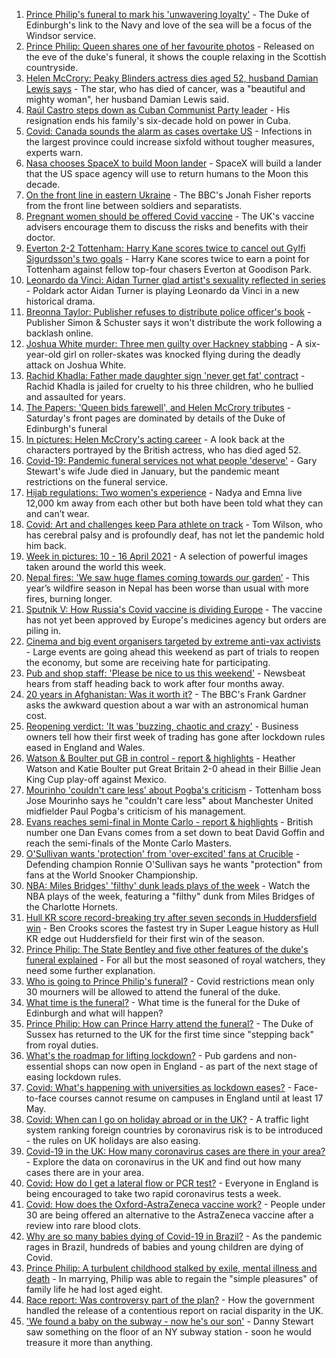 1. [Prince Philip's funeral to mark his 'unwavering loyalty'](https://www.bbc.co.uk/news/uk-56779068) - The Duke of Edinburgh's link to the Navy and love of the sea will be a focus of the Windsor service.
2. [Prince Philip: Queen shares one of her favourite photos](https://www.bbc.co.uk/news/uk-56777064) - Released on the eve of the duke's funeral, it shows the couple relaxing in the Scottish countryside.
3. [Helen McCrory: Peaky Blinders actress dies aged 52, husband Damian Lewis says](https://www.bbc.co.uk/news/entertainment-arts-56770593) - The star, who has died of cancer, was a "beautiful and mighty woman", her husband Damian Lewis said.
4. [Raúl Castro steps down as Cuban Communist Party leader](https://www.bbc.co.uk/news/world-latin-america-56780903) - His resignation ends his family's six-decade hold on power in Cuba.
5. [Covid: Canada sounds the alarm as cases overtake US](https://www.bbc.co.uk/news/world-us-canada-56779428) - Infections in the largest province could increase sixfold without tougher measures, experts warn.
6. [Nasa chooses SpaceX to build Moon lander](https://www.bbc.co.uk/news/science-environment-56781556) - SpaceX will build a lander that the US space agency will use to return humans to the Moon this decade.
7. [On the front line in eastern Ukraine](https://www.bbc.co.uk/news/world-europe-56776463) - The BBC's Jonah Fisher reports from the front line between soldiers and separatists.
8. [Pregnant women should be offered Covid vaccine](https://www.bbc.co.uk/news/health-56778146) - The UK's vaccine advisers encourage them to discuss the risks and benefits with their doctor.
9. [Everton 2-2 Tottenham: Harry Kane scores twice to cancel out Gylfi Sigurdsson's two goals](https://www.bbc.co.uk/sport/football/56684992) - Harry Kane scores twice to earn a point for Tottenham against fellow top-four chasers Everton at Goodison Park.
10. [Leonardo da Vinci: Aidan Turner glad artist's sexuality reflected in series](https://www.bbc.co.uk/news/entertainment-arts-56769845) - Poldark actor Aidan Turner is playing Leonardo da Vinci in a new historical drama.
11. [Breonna Taylor: Publisher refuses to distribute police officer's book](https://www.bbc.co.uk/news/world-us-canada-56776852) - Publisher Simon & Schuster says it won't distribute the work following a backlash online.
12. [Joshua White murder: Three men guilty over Hackney stabbing](https://www.bbc.co.uk/news/uk-england-london-56766812) - A six-year-old girl on roller-skates was knocked flying during the deadly attack on Joshua White.
13. [Rachid Khadla: Father made daughter sign 'never get fat' contract](https://www.bbc.co.uk/news/uk-england-berkshire-56773644) - Rachid Khadla is jailed for cruelty to his three children, who he bullied and assaulted for years.
14. [The Papers: 'Queen bids farewell', and Helen McCrory tributes](https://www.bbc.co.uk/news/blogs-the-papers-56781228) - Saturday's front pages are dominated by details of the Duke of Edinburgh's funeral
15. [In pictures: Helen McCrory's acting career](https://www.bbc.co.uk/news/entertainment-arts-56779389) - A look back at the characters portrayed by the British actress, who has died aged 52.
16. [Covid-19: Pandemic funeral services not what people 'deserve'](https://www.bbc.co.uk/news/uk-56765962) - Gary Stewart's wife Jude died in January, but the pandemic meant restrictions on the funeral service.
17. [Hijab regulations: Two women's experience](https://www.bbc.co.uk/news/world-56773815) - Nadya and Emna live 12,000 km away from each other but both have been told what they can and can’t wear.
18. [Covid: Art and challenges keep Para athlete on track](https://www.bbc.co.uk/news/uk-56773744) - Tom Wilson, who has cerebral palsy and is profoundly deaf, has not let the pandemic hold him back.
19. [Week in pictures: 10 - 16 April 2021](https://www.bbc.co.uk/news/in-pictures-56759689) - A selection of powerful images taken around the world this week.
20. [Nepal fires: 'We saw huge flames coming towards our garden’](https://www.bbc.co.uk/news/world-asia-56773816) - This year’s wildfire season in Nepal has been worse than usual with more fires, burning longer.
21. [Sputnik V: How Russia's Covid vaccine is dividing Europe](https://www.bbc.co.uk/news/world-europe-56735931) - The vaccine has not yet been approved by Europe's medicines agency but orders are piling in.
22. [Cinema and big event organisers targeted by extreme anti-vax activists](https://www.bbc.co.uk/news/blogs-trending-56772902) - Large events are going ahead this weekend as part of trials to reopen the economy, but some are receiving hate for participating.
23. [Pub and shop staff: 'Please be nice to us this weekend'](https://www.bbc.co.uk/news/newsbeat-56775186) - Newsbeat hears from staff heading back to work after four months away.
24. [20 years in Afghanistan: Was it worth it?](https://www.bbc.co.uk/news/world-asia-56770570) - The BBC's Frank Gardner asks the awkward question about a war with an astronomical human cost.
25. [Reopening verdict: 'It was 'buzzing, chaotic and crazy'](https://www.bbc.co.uk/news/business-56760866) - Business owners tell how their first week of trading has gone after lockdown rules eased in England and Wales.
26. [Watson & Boulter put GB in control - report & highlights](https://www.bbc.co.uk/sport/tennis/56760606) - Heather Watson and Katie Boulter put Great Britain 2-0 ahead in their Billie Jean King Cup play-off against Mexico.
27. [Mourinho 'couldn't care less' about Pogba's criticism](https://www.bbc.co.uk/sport/football/56769754) - Tottenham boss Jose Mourinho says he "couldn't care less" about Manchester United midfielder Paul Pogba's criticism of his management.
28. [Evans reaches semi-final in Monte Carlo - report & highlights](https://www.bbc.co.uk/sport/tennis/56776351) - British number one Dan Evans comes from a set down to beat David Goffin and reach the semi-finals of the Monte Carlo Masters.
29. [O'Sullivan wants 'protection' from 'over-excited' fans at Crucible](https://www.bbc.co.uk/sport/snooker/56777256) - Defending champion Ronnie O'Sullivan says he wants "protection" from fans at the World Snooker Championship.
30. [NBA: Miles Bridges' 'filthy' dunk leads plays of the week](https://www.bbc.co.uk/sport/av/basketball/56772216) - Watch the NBA plays of the week, featuring a "filthy" dunk from Miles Bridges of the Charlotte Hornets.
31. [Hull KR score record-breaking try after seven seconds in Huddersfield win](https://www.bbc.co.uk/sport/rugby-league/56734758) - Ben Crooks scores the fastest try in Super League history as Hull KR edge out Huddersfield for their first win of the season.
32. [Prince Philip: The State Bentley and five other features of the duke's funeral explained](https://www.bbc.co.uk/news/uk-56762822) - For all but the most seasoned of royal watchers, they need some further explanation.
33. [Who is going to Prince Philip's funeral?](https://www.bbc.co.uk/news/uk-56765468) - Covid restrictions mean only 30 mourners will be allowed to attend the funeral of the duke.
34. [What time is the funeral?](https://www.bbc.co.uk/news/uk-56694327) - What time is the funeral for the Duke of Edinburgh and what will happen?
35. [Prince Philip: How can Prince Harry attend the funeral?](https://www.bbc.co.uk/news/uk-56709506) - The Duke of Sussex has returned to the UK for the first time since "stepping back" from royal duties.
36. [What's the roadmap for lifting lockdown?](https://www.bbc.co.uk/news/explainers-52530518) - Pub gardens and non-essential shops can now open in England - as part of the next stage of easing lockdown rules.
37. [Covid: What's happening with universities as lockdown eases?](https://www.bbc.co.uk/news/explainers-52753913) - Face-to-face courses cannot resume on campuses in England until at least 17 May.
38. [Covid: When can I go on holiday abroad or in the UK?](https://www.bbc.co.uk/news/explainers-52646738) - A traffic light system ranking foreign countries by coronavirus risk is to be introduced - the rules on UK holidays are also easing.
39. [Covid-19 in the UK: How many coronavirus cases are there in your area?](https://www.bbc.co.uk/news/uk-51768274) - Explore the data on coronavirus in the UK and find out how many cases there are in your area.
40. [Covid: How do I get a lateral flow or PCR test?](https://www.bbc.co.uk/news/health-51943612) - Everyone in England is being encouraged to take two rapid coronavirus tests a week.
41. [Covid: How does the Oxford-AstraZeneca vaccine work?](https://www.bbc.co.uk/news/health-55302595) - People under 30 are being offered an alternative to the AstraZeneca vaccine after a review into rare blood clots.
42. [Why are so many babies dying of Covid-19 in Brazil?](https://www.bbc.co.uk/news/world-latin-america-56696907) - As the pandemic rages in Brazil, hundreds of babies and young children are dying of Covid.
43. [Prince Philip: A turbulent childhood stalked by exile, mental illness and death](https://www.bbc.co.uk/news/uk-56690270) - In marrying, Philip was able to regain the "simple pleasures" of family life he had lost aged eight.
44. [Race report: Was controversy part of the plan?](https://www.bbc.co.uk/news/uk-politics-56578839) - How the government handled the release of a contentious report on racial disparity in the UK.
45. ['We found a baby on the subway - now he's our son'](https://www.bbc.co.uk/news/stories-56409764) - Danny Stewart saw something on the floor of an NY subway station - soon he would treasure it more than anything.
